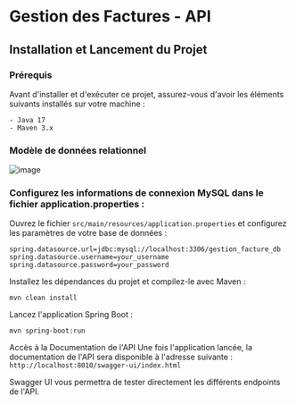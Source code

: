 # Gestion des Factures - API

## Installation et Lancement du Projet

### Prérequis

Avant d'installer et d'exécuter ce projet, assurez-vous d'avoir les éléments suivants installés sur votre machine :

    - Java 17
    - Maven 3.x


### Modèle de données relationnel

![image](https://github.com/user-attachments/assets/b4ca83e6-ea0b-42f7-86c7-193fe0bb6005)


### Configurez les informations de connexion MySQL dans le fichier application.properties :

Ouvrez le fichier `src/main/resources/application.properties` et configurez les paramètres de votre base de données :

```
spring.datasource.url=jdbc:mysql://localhost:3306/gestion_facture_db
spring.datasource.username=your_username
spring.datasource.password=your_password
```

Installez les dépendances du projet et compilez-le avec Maven :

```
mvn clean install
```

Lancez l'application Spring Boot :

```
mvn spring-boot:run
```

Accès à la Documentation de l'API
Une fois l'application lancée, la documentation de l'API sera disponible à l'adresse suivante : `http://localhost:8010/swagger-ui/index.html`

Swagger UI vous permettra de tester directement les différents endpoints de l'API.
